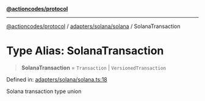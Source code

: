 [**@actioncodes/protocol**](../../../../README.md)

***

[@actioncodes/protocol](../../../../modules.md) / [adapters/solana/solana](../README.md) / SolanaTransaction

# Type Alias: SolanaTransaction

> **SolanaTransaction** = `Transaction` \| `VersionedTransaction`

Defined in: [adapters/solana/solana.ts:18](https://github.com/otaprotocol/actioncodes/blob/fa975e9d2d8d3ff72314243f62c7c4bd689877da/src/adapters/solana/solana.ts#L18)

Solana transaction type union
